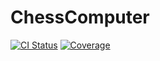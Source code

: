 # ChessComputer

[![CI Status](https://github.com/CrazyPinkAlien/ChessComputer/actions/workflows/rust.yml/badge.svg)](https://github.com//CrazyPinkAlien/ChessComputer/actions)
[![Coverage](https://CrazyPinkAlien.github.io/ChessComputer/badges/coverage.svg)](https://github.com/CrazyPinkAlien/ChessComputer/actions)